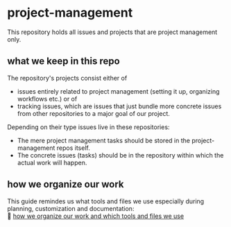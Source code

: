 # project-management
This repository holds all issues and projects that are project management only. 

## what we keep in this repo
The repository's projects consist either of 

- issues entirely related to project management (setting it up, organizing workflows etc.) or of
- tracking issues, which are issues that just bundle more concrete issues from other repositories to a major goal of our project. 

Depending on their type issues live in these repositories:

- The mere project management tasks should be stored in the project-management repos itself.
- The concrete issues (tasks) should be in the repository within which the actual work will happen.

## how we organize our work
This guide remindes us what tools and files we use especially during planning, customization and documentation:  
📐 [how we organize our work and which tools and files we use](https://github.com/arch-kiosk/.github/blob/main/how_we_work.md)
